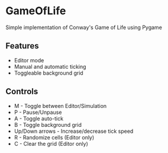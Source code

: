 # GameOfLife
Simple implementation of Conway's Game of Life using Pygame

## Features
- Editor mode
- Manual and automatic ticking
- Toggleable background grid

## Controls
- M - Toggle between Editor/Simulation
- P - Pause/Unpause
- A - Toggle auto-tick
- B - Toggle background grid
- Up/Down arrows - Increase/decrease tick speed
- R - Randomize cells (Editor only)
- C - Clear the grid (Editor only)
